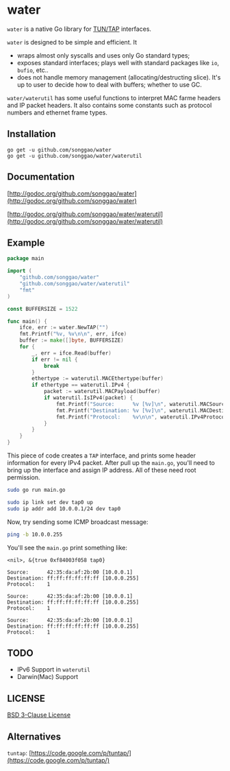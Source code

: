 # water
`water` is a native Go library for [TUN/TAP](http://en.wikipedia.org/wiki/TUN/TAP) interfaces.

`water` is designed to be simple and efficient. It

* wraps almost only syscalls and uses only Go standard types;
* exposes standard interfaces; plays well with standard packages like `io`, `bufio`, etc..
* does not handle memory management (allocating/destructing slice). It's up to user to decide how to deal with buffers; whether to use GC.

`water/waterutil` has some useful functions to interpret MAC farme headers and IP packet headers. It also contains some constants such as protocol numbers and ethernet frame types.

## Installation
```
go get -u github.com/songgao/water
go get -u github.com/songgao/water/waterutil
```

## Documentation
[http://godoc.org/github.com/songgao/water](http://godoc.org/github.com/songgao/water)

[http://godoc.org/github.com/songgao/water/waterutil](http://godoc.org/github.com/songgao/water/waterutil)

## Example

```go
package main

import (
	"github.com/songgao/water"
	"github.com/songgao/water/waterutil"
	"fmt"
)

const BUFFERSIZE = 1522

func main() {
	ifce, err := water.NewTAP("")
	fmt.Printf("%v, %v\n\n", err, ifce)
	buffer := make([]byte, BUFFERSIZE)
	for {
		_, err = ifce.Read(buffer)
		if err != nil {
			break
		}
		ethertype := waterutil.MACEthertype(buffer)
		if ethertype == waterutil.IPv4 {
			packet := waterutil.MACPayload(buffer)
			if waterutil.IsIPv4(packet) {
				fmt.Printf("Source:      %v [%v]\n", waterutil.MACSource(buffer), waterutil.IPv4Source(packet))
				fmt.Printf("Destination: %v [%v]\n", waterutil.MACDestination(buffer), waterutil.IPv4Destination(packet))
				fmt.Printf("Protocol:    %v\n\n", waterutil.IPv4Protocol(packet))
			}
		}
	}
}
```

This piece of code creates a `TAP` interface, and prints some header information for every IPv4 packet. After pull up the `main.go`, you'll need to bring up the interface and assign IP address. All of these need root permission.

```bash
sudo go run main.go
```

```bash
sudo ip link set dev tap0 up
sudo ip addr add 10.0.0.1/24 dev tap0
```

Now, try sending some ICMP broadcast message:
```bash
ping -b 10.0.0.255
```

You'll see the `main.go` print something like:
```
<nil>, &{true 0xf84003f058 tap0}

Source:      42:35:da:af:2b:00 [10.0.0.1]
Destination: ff:ff:ff:ff:ff:ff [10.0.0.255]
Protocol:    1

Source:      42:35:da:af:2b:00 [10.0.0.1]
Destination: ff:ff:ff:ff:ff:ff [10.0.0.255]
Protocol:    1

Source:      42:35:da:af:2b:00 [10.0.0.1]
Destination: ff:ff:ff:ff:ff:ff [10.0.0.255]
Protocol:    1
```

## TODO
* IPv6 Support in `waterutil`
* Darwin(Mac) Support

## LICENSE
[BSD 3-Clause License](http://opensource.org/licenses/BSD-3-Clause)

## Alternatives
`tuntap`: [https://code.google.com/p/tuntap/](https://code.google.com/p/tuntap/)
